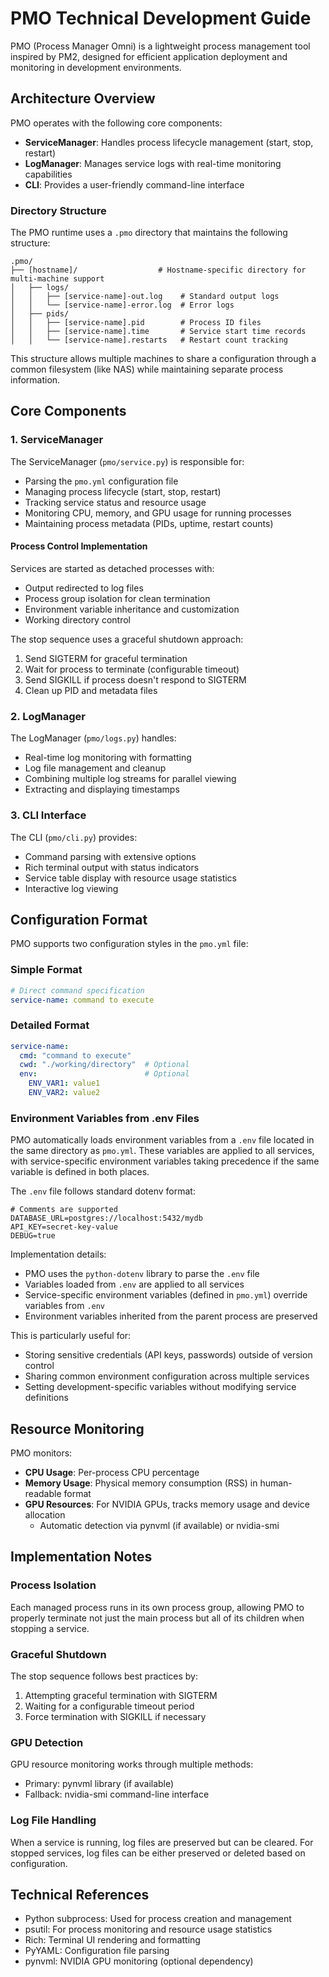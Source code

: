 # PMO Technical Development Guide

PMO (Process Manager Omni) is a lightweight process management tool inspired by PM2, designed for efficient application deployment and monitoring in development environments.

## Architecture Overview

PMO operates with the following core components:

- **ServiceManager**: Handles process lifecycle management (start, stop, restart)
- **LogManager**: Manages service logs with real-time monitoring capabilities
- **CLI**: Provides a user-friendly command-line interface

### Directory Structure

The PMO runtime uses a `.pmo` directory that maintains the following structure:

```
.pmo/
├── [hostname]/                  # Hostname-specific directory for multi-machine support
│   ├── logs/
│   │   ├── [service-name]-out.log    # Standard output logs
│   │   └── [service-name]-error.log  # Error logs
│   ├── pids/
│   │   ├── [service-name].pid        # Process ID files
│   │   ├── [service-name].time       # Service start time records
│   │   └── [service-name].restarts   # Restart count tracking
```

This structure allows multiple machines to share a configuration through a common filesystem (like NAS) while maintaining separate process information.

## Core Components

### 1. ServiceManager

The ServiceManager (`pmo/service.py`) is responsible for:

- Parsing the `pmo.yml` configuration file
- Managing process lifecycle (start, stop, restart)
- Tracking service status and resource usage
- Monitoring CPU, memory, and GPU usage for running processes
- Maintaining process metadata (PIDs, uptime, restart counts)

#### Process Control Implementation

Services are started as detached processes with:
- Output redirected to log files
- Process group isolation for clean termination
- Environment variable inheritance and customization
- Working directory control

The stop sequence uses a graceful shutdown approach:
1. Send SIGTERM for graceful termination
2. Wait for process to terminate (configurable timeout)
3. Send SIGKILL if process doesn't respond to SIGTERM
4. Clean up PID and metadata files

### 2. LogManager

The LogManager (`pmo/logs.py`) handles:

- Real-time log monitoring with formatting
- Log file management and cleanup
- Combining multiple log streams for parallel viewing
- Extracting and displaying timestamps

### 3. CLI Interface

The CLI (`pmo/cli.py`) provides:

- Command parsing with extensive options
- Rich terminal output with status indicators
- Service table display with resource usage statistics
- Interactive log viewing

## Configuration Format

PMO supports two configuration styles in the `pmo.yml` file:

### Simple Format

```yaml
# Direct command specification
service-name: command to execute
```

### Detailed Format

```yaml
service-name:
  cmd: "command to execute"
  cwd: "./working/directory"  # Optional
  env:                        # Optional
    ENV_VAR1: value1
    ENV_VAR2: value2
```

### Environment Variables from .env Files

PMO automatically loads environment variables from a `.env` file located in the same directory as `pmo.yml`. These variables are applied to all services, with service-specific environment variables taking precedence if the same variable is defined in both places.

The `.env` file follows standard dotenv format:

```
# Comments are supported
DATABASE_URL=postgres://localhost:5432/mydb
API_KEY=secret-key-value
DEBUG=true
```

Implementation details:
- PMO uses the `python-dotenv` library to parse the `.env` file
- Variables loaded from `.env` are applied to all services
- Service-specific environment variables (defined in `pmo.yml`) override variables from `.env` 
- Environment variables inherited from the parent process are preserved

This is particularly useful for:
- Storing sensitive credentials (API keys, passwords) outside of version control
- Sharing common environment configuration across multiple services
- Setting development-specific variables without modifying service definitions

## Resource Monitoring

PMO monitors:

- **CPU Usage**: Per-process CPU percentage
- **Memory Usage**: Physical memory consumption (RSS) in human-readable format
- **GPU Resources**: For NVIDIA GPUs, tracks memory usage and device allocation
  - Automatic detection via pynvml (if available) or nvidia-smi

## Implementation Notes

### Process Isolation

Each managed process runs in its own process group, allowing PMO to properly terminate not just the main process but all of its children when stopping a service.

### Graceful Shutdown

The stop sequence follows best practices by:
1. Attempting graceful termination with SIGTERM
2. Waiting for a configurable timeout period
3. Force termination with SIGKILL if necessary

### GPU Detection

GPU resource monitoring works through multiple methods:
- Primary: pynvml library (if available)
- Fallback: nvidia-smi command-line interface

### Log File Handling

When a service is running, log files are preserved but can be cleared.
For stopped services, log files can be either preserved or deleted based on configuration.

## Technical References

- Python subprocess: Used for process creation and management
- psutil: For process monitoring and resource usage statistics
- Rich: Terminal UI rendering and formatting
- PyYAML: Configuration file parsing
- pynvml: NVIDIA GPU monitoring (optional dependency)